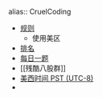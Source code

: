 alias:: CruelCoding

- [规则](http://board.cruelcoding.com/rules.html)
	- 使用美区
- [排名](http://rank.cruelcoding.com/)
- [每日一题](https://docs.google.com/spreadsheets/d/1kBGyRsSdbGDu7DzjQcC-UkZjZERdrP8-_QyVGXHSrB8/edit#gid=0)
- [[残酷八股群]]
- [美西时间 PST (UTC-8)](https://time.is/Los_Angeles)
-